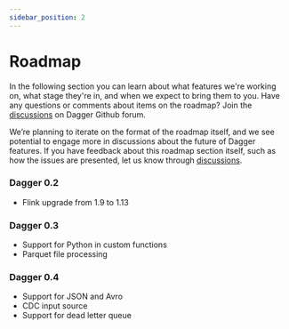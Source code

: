 ```yaml
---
sidebar_position: 2
---
```


# Roadmap

In the following section you can learn about what features we're working on, what stage they're in, and when we expect to bring them to you. Have any questions or comments about items on the roadmap? Join the [discussions](https://github.com/odpf/dagger/discussions) on Dagger Github forum.

We’re planning to iterate on the format of the roadmap itself, and we see potential to engage more in discussions about the future of Dagger features. If you have feedback about this roadmap section itself, such as how the issues are presented, let us know through [discussions](https://github.com/odpf/dagger/discussions).

### Dagger 0.2
* Flink upgrade from 1.9 to 1.13

### Dagger 0.3
* Support for Python in custom functions
* Parquet file processing

### Dagger 0.4
* Support for JSON and Avro
* CDC input source
* Support for dead letter queue
